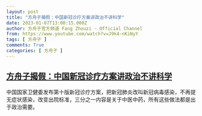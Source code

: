 ```yaml
---
layout: post
title: "方舟子揭假：中国新冠诊疗方案讲政治不讲科学"
date: 2023-01-07T13:00:15.000Z
author: 方舟子官方频道 Fang Zhouzi - Official Channel
from: https://www.youtube.com/watch?v=J9k4-nKiNyY
tags: [ 方舟子 ]
comments: True
categories: [ 方舟子 ]
---
```

<!--1673096415000-->
[方舟子揭假：中国新冠诊疗方案讲政治不讲科学](https://www.youtube.com/watch?v=J9k4-nKiNyY)
------

<div>
中国国家卫健委发布第十版新冠诊疗方案，把新冠肺炎改叫新冠病毒感染，不再提无症状感染，改变出院标准，三分之一内容是关于中医中药，所有这些做法都是出于政治需要。
</div>
